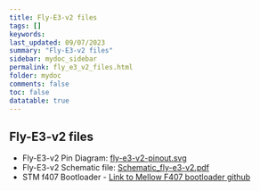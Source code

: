 ```yaml
---
title: Fly-E3-v2 files
tags: []
keywords: 
last_updated: 09/07/2023
summary: "Fly-E3-v2 files"
sidebar: mydoc_sidebar
permalink: fly_e3_v2_files.html
folder: mydoc
comments: false
toc: false
datatable: true
---
```

## Fly-E3-v2 files

- Fly-E3-v2 Pin Diagram: [fly-e3-v2-pinout.svg](https://github.com/Mellow-3D/fly-e3-v2/blob/main/Hardware/fly-e3-v2-pinout.svg)
- Fly-E3-v2 Schematic file: [Schematic_fly-e3-v2.pdf](https://github.com/Mellow-3D/fly-e3-v2/blob/main/Hardware/Schematic_fly-e3-v2.pdf)
- STM f407 Bootloader - [Link to Mellow F407 bootloader github](hhttps://github.com/Mellow-3D/f407bootloader/releases)